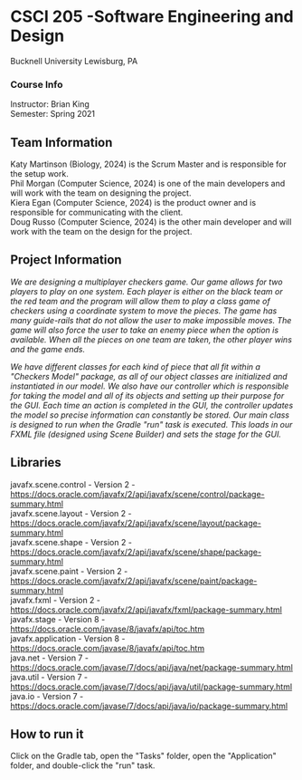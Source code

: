 # CSCI 205 -Software Engineering and Design
Bucknell University  Lewisburg, PA

### Course Info
Instructor: Brian King  
Semester: Spring 2021

## Team Information
Katy Martinson (Biology, 2024) is the Scrum Master and is responsible for the setup work.  
Phil Morgan (Computer Science, 2024) is one of the main developers and will work with the team on designing the project.   
Kiera Egan (Computer Science, 2024) is the product owner and is responsible for communicating with the client.  
Doug Russo (Computer Science, 2024) is the other main developer and will work with the team on the design for the project. 

## Project Information
*We are designing a multiplayer checkers game. Our game allows for two players to play on one system. Each player is
either on the black team or the red team and the program will allow them to play a class game of checkers using a
coordinate system to move the pieces. The game has many guide-rails that do not allow the user to make impossible moves. 
The game will also force the user to take an enemy piece when the option is available. When all the pieces on one team
are taken, the other player wins and the game ends.*  

*We have different classes for each kind of piece that all fit within a "Checkers Model" package, as all of our object
classes are initialized and instantiated in our model. We also have our controller which is responsible for taking the
model and all of its objects and setting up their purpose for the GUI. Each time an action is completed in the GUI, the 
controller updates the model so precise information can constantly be stored. Our main class is designed to run when the 
Gradle "run" task is executed. This loads in our FXML file (designed using Scene Builder) and sets the stage for the GUI.*

## Libraries
javafx.scene.control - Version 2 - https://docs.oracle.com/javafx/2/api/javafx/scene/control/package-summary.html  
javafx.scene.layout - Version 2 - https://docs.oracle.com/javafx/2/api/javafx/scene/layout/package-summary.html  
javafx.scene.shape - Version 2 - https://docs.oracle.com/javafx/2/api/javafx/scene/shape/package-summary.html  
javafx.scene.paint - Version 2 - https://docs.oracle.com/javafx/2/api/javafx/scene/paint/package-summary.html  
javafx.fxml - Version 2 - https://docs.oracle.com/javafx/2/api/javafx/fxml/package-summary.html  
javafx.stage - Version 8 - https://docs.oracle.com/javase/8/javafx/api/toc.htm  
javafx.application - Version 8 - https://docs.oracle.com/javase/8/javafx/api/toc.htm  
java.net - Version 7 - https://docs.oracle.com/javase/7/docs/api/java/net/package-summary.html  
java.util - Version 7 - https://docs.oracle.com/javase/7/docs/api/java/util/package-summary.html  
java.io - Version 7 - https://docs.oracle.com/javase/7/docs/api/java/io/package-summary.html



## How to run it
Click on the Gradle tab, open the "Tasks" folder, open the "Application" folder, and double-click the "run" task. 